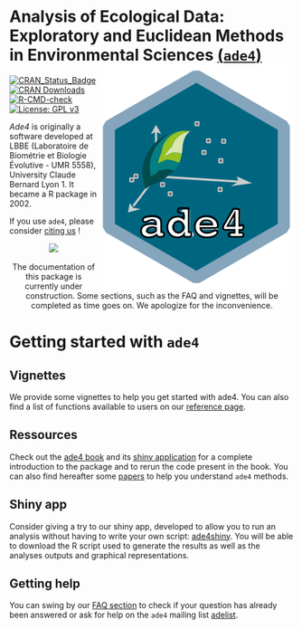 # Analysis of Ecological Data: Exploratory and Euclidean Methods in Environmental Sciences [(`ade4`)](http://pbil.univ-lyon1.fr/ADE-4/) <img src="man/figures/logo.svg" align="right" />
[![CRAN_Status_Badge](http://www.r-pkg.org/badges/version/ade4)](http://cran.r-project.org/package=ade4)
[![CRAN Downloads](https://cranlogs.r-pkg.org/badges/ade4)](https://cran.r-project.org/package=ade4)
[![R-CMD-check](https://github.com/sdray/ade4/workflows/R-CMD-check/badge.svg)](https://github.com/sdray/ade4/actions)
[![License: GPL v3](https://img.shields.io/badge/License-GPLv3-blue.svg)](https://www.gnu.org/licenses/gpl-3.0)

*Ade4* is originally a software developed at LBBE (Laboratoire de Biométrie et Biologie Évolutive - UMR 5558), University Claude Bernard Lyon 1. It became a R package in 2002.

If you use `ade4`, please consider [citing us](http://sdray.github.io/ade4/authors.html#citation) !

<p align="center">
<img src="https://www.freepnglogos.com/uploads/under-construction-png/under-construction-diy-coming-soon-3.png"  width="20%"> </p >
<p style="text-align:center"> The documentation of this package is currently under construction. Some sections, such as the FAQ and vignettes, will be completed as time goes on. We apologize for the inconvenience. </p >

# Getting started with `ade4`

## Vignettes

We provide some vignettes to help you get started with ade4. 
You can also find a list of functions available to users on our [reference page](http://sdray.github.io/ade4/reference/index.html).

## Ressources

Check out the [ade4 book](https://link.springer.com/book/10.1007/978-1-4939-8850-1) and its [shiny application](https://ade4.shinyapps.io/Book/) for a complete introduction to the package and to rerun the code present in the book. 
You can also find hereafter some [papers](http://sdray.github.io/ade4/articles/papers.html) to help you understand `ade4` methods.

## Shiny app

Consider giving a try to our shiny app, developed to allow you to run an analysis without having to write your own script: [ade4shiny](https://lbbe-shiny.univ-lyon1.fr/Reproducible_Research/ShinyADE4/).
You will be able to download the R script used to generate the results as well as the analyses outputs and graphical representations.

## Getting help

You can swing by our [FAQ section](http://sdray.github.io/ade4/articles/faq.html) to check if your question has already been answered or ask for help on the `ade4` mailing list [adelist](https://listes.univ-lyon1.fr/sympa/info/adelist).
